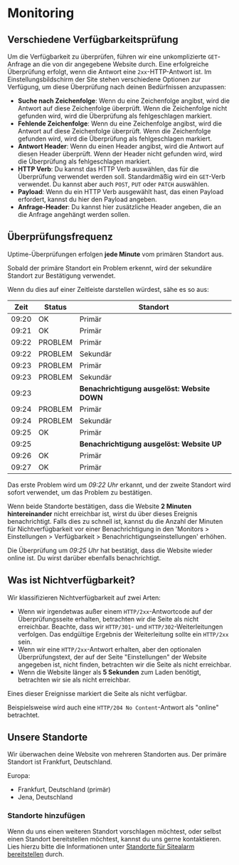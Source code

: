 # Monitoring

## Verschiedene Verfügbarkeitsprüfung

Um die Verfügbarkeit zu überprüfen, führen wir eine unkomplizierte `GET`-Anfrage an die von dir angegebene Website durch.
Eine erfolgreiche Überprüfung erfolgt, wenn die Antwort eine `2xx`-HTTP-Antwort ist. Im Einstellungsbildschirm der Site
stehen verschiedene Optionen zur Verfügung, um diese Überprüfung nach deinen Bedürfnissen anzupassen:

- **Suche nach Zeichenfolge**: Wenn du eine Zeichenfolge angibst, wird die Antwort auf diese Zeichenfolge überprüft.
  Wenn die Zeichenfolge nicht gefunden wird, wird die Überprüfung als fehlgeschlagen markiert.
- **Fehlende Zeichenfolge**: Wenn du eine Zeichenfolge angibst, wird die Antwort auf diese Zeichenfolge überprüft.
  Wenn die Zeichenfolge gefunden wird, wird die Überprüfung als fehlgeschlagen markiert.
- **Antwort Header**: Wenn du einen Header angibst, wird die Antwort auf diesen Header überprüft.
  Wenn der Header nicht gefunden wird, wird die Überprüfung als fehlgeschlagen markiert.
- **HTTP Verb**: Du kannst das HTTP Verb auswählen, das für die Überprüfung verwendet werden soll.
  Standardmäßig wird ein `GET`-Verb verwendet. Du kannst aber auch `POST`, `PUT` oder `PATCH` auswählen.
- **Payload**: Wenn du ein HTTP Verb ausgewählt hast, das einen Payload erfordert, kannst du hier den Payload angeben.
- **Anfrage-Header**: Du kannst hier zusätzliche Header angeben, die an die Anfrage angehängt werden sollen.


## Überprüfungsfrequenz

Uptime-Überprüfungen erfolgen **jede Minute** vom primären Standort aus.

Sobald der primäre Standort ein Problem erkennt, wird der sekundäre Standort zur Bestätigung verwendet.

Wenn du dies auf einer Zeitleiste darstellen würdest, sähe es so aus:

| Zeit  | Status  | Standort                                     |
|-------|---------|----------------------------------------------|
| 09:20 | OK      | Primär                                       |
| 09:21 | OK      | Primär                                       |
| 09:22 | PROBLEM | Primär                                       |
| 09:22 | PROBLEM | Sekundär                                     |
| 09:23 | PROBLEM | Primär                                       |
| 09:23 | PROBLEM | Sekundär                                     |
| 09:23 |         | **Benachrichtigung ausgelöst: Website DOWN** |
| 09:24 | PROBLEM | Primär                                       |
| 09:24 | PROBLEM | Sekundär                                     |
| 09:25 | OK      | Primär                                       |
| 09:25 |         | **Benachrichtigung ausgelöst: Website UP**   |
| 09:26 | OK      | Primär                                       |
| 09:27 | OK      | Primär                                       |

Das erste Problem wird um *09:22 Uhr* erkannt, und der zweite Standort wird sofort verwendet, um das Problem zu bestätigen.

Wenn beide Standorte bestätigen, dass die Website **2 Minuten hintereinander** nicht erreichbar ist, wirst du über dieses Ereignis benachrichtigt.
Falls dies zu schnell ist, kannst du die Anzahl der Minuten für Nichtverfügbarkeit vor einer Benachrichtigung in den 'Monitors > Einstellungen > Verfügbarkeit > Benachrichtigungseinstellungen' erhöhen.

Die Überprüfung um *09:25 Uhr* hat bestätigt, dass die Website wieder online ist. Du wirst darüber ebenfalls benachrichtigt.


## Was ist Nichtverfügbarkeit?

Wir klassifizieren Nichtverfügbarkeit auf zwei Arten:

- Wenn wir irgendetwas außer einem `HTTP/2xx`-Antwortcode auf der Überprüfungsseite erhalten, betrachten wir die Seite als nicht erreichbar. 
Beachte, dass wir `HTTP/301`- und `HTTP/302`-Weiterleitungen verfolgen. Das endgültige Ergebnis der Weiterleitung sollte ein `HTTP/2xx` sein.
- Wenn wir eine `HTTP/2xx`-Antwort erhalten, aber den optionalen Überprüfungstext, der auf der Seite "Einstellungen" der Website angegeben ist, nicht finden, betrachten wir die Seite als nicht erreichbar.
- Wenn die Website länger als **5 Sekunden** zum Laden benötigt, betrachten wir sie als nicht erreichbar.

Eines dieser Ereignisse markiert die Seite als nicht verfügbar.

Beispielsweise wird auch eine `HTTP/204 No Content`-Antwort als "online" betrachtet.


## Unsere Standorte

Wir überwachen deine Website von mehreren Standorten aus. Der primäre Standort ist Frankfurt, Deutschland.

Europa:
- Frankfurt, Deutschland (primär)
- Jena, Deutschland


### Standorte hinzufügen
Wenn du uns einen weiteren Standort vorschlagen möchtest, oder selbst einen Standort bereitstellen möchtest, kannst du uns gerne kontaktieren.
Lies hierzu bitte die Informationen unter [Standorte für Sitealarm bereitstellen](/api/self-hosted-location) durch.
